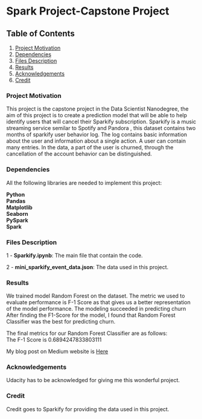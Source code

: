 
# Spark Project-Capstone Project

## Table of Contents

1. [Project Motivation](#motivation)
2. [Dependencies](#dependencies)
3. [Files Description](#description)
4. [Results](#results)
5. [Acknowledgements](#acknowledgements)
6. [Credit](#credit)



### Project Motivation <a name = "motivation"></a>

This project is the capstone project in the Data Scientist Nanodegree, the aim of this project is to create a prediction model that will be able to help identify users that will cancel their Sparkify subscription. Sparkify is a music streaming service semilar to Spotify and Pandora , this dataset contains two months of sparkify user behavior log. The log contains basic information about the user and information about a single action. A user can contain many entries. In the data, a part of the user is churned, through the cancellation of the account behavior can be distinguished.

### Dependencies <a name = "dependencies"></a>

All the following libraries are needed to implement this project:

**Python**<br>
**Pandas**<br>
**Matplotlib**<br>
**Seaborn**<br>
**PySpark**<br>
**Spark**<br>

### Files Description <a name = "description"></a>

1 - **Sparkify.ipynb**: The main file that contain the code.

2 - **mini_sparkify_event_data.json**: The data used in this project.

### Results <a name = "results"></a>

We trained model Random Forest on the dataset. The metric we used to evaluate performance is F-1 Score as that gives us a better representation of the model performance. The modeling succeeded in predicting churn After finding the F1-Score for the model, I found that Random Forest Classifier was the best for predicting churn.

The final metrics for our Random Forest Classifier are as follows: <br>
The F-1 Score is 0.6894247833803111<br>

My blog post on Medium website is [Here](https://medium.com/@engmoh24/predict-user-churn-using-pyspark-c8b2b66e4172)

### Acknowledgements <a name = "acknowledgements"></a>

Udacity has to be acknowledged for giving me this wonderful project.

### Credit<a name = "credit"></a>

Credit goes to Sparkify for providing the data used in this project.